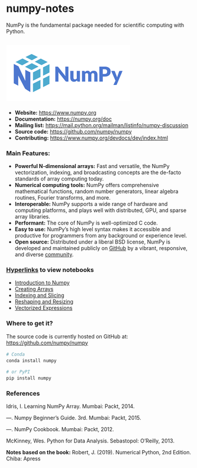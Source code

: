 # numpy-notes
NumPy is the fundamental package needed for scientific computing with Python.

![numpy-logo](images/numpy-logo.png)
------------------------------------

- **Website:** https://www.numpy.org
- **Documentation:** https://numpy.org/doc
- **Mailing list:** https://mail.python.org/mailman/listinfo/numpy-discussion
- **Source code:** https://github.com/numpy/numpy
- **Contributing:** https://www.numpy.org/devdocs/dev/index.html

### Main Features:
- **Powerful N-dimensional arrays:** Fast and versatile, the NumPy vectorization, indexing, and
broadcasting concepts are the de-facto standards of array computing today.
- **Numerical computing tools:** NumPy offers comprehensive mathematical functions, random number
generators, linear algebra routines, Fourier transforms, and more. 
- **Interoperable:** NumPy supports a wide range of hardware and computing platforms, and plays well
with distributed, GPU, and sparse array libraries.
- **Performant:** The core of NumPy is well-optimized C code.
- **Easy to use:** NumPy’s high level syntax makes it accessible and productive for programmers from
any background or experience level.
- **Open source:** Distributed under a liberal BSD license, NumPy is developed and maintained
publicly on [GitHub](https://github.com/numpy/numpy) by a
vibrant, responsive, and diverse [community](https://numpy.org/community/).

### [Hyperlinks](https://nbviewer.jupyter.org/github/alanmenchaca/numpy-notes/tree/main/) to view notebooks
* [Introduction to Numpy](https://nbviewer.jupyter.org/github/alanmenchaca/numpy-notes/blob/main/Introduction_to_NumPy.ipynb) 
* [Creating Arrays](https://nbviewer.jupyter.org/github/alanmenchaca/numpy-notes/blob/main/Creating_Arrays.ipynb)
* [Indexing and Slicing](https://nbviewer.jupyter.org/github/alanmenchaca/numpy-notes/blob/main/Indexing_and_Slicing.ipynb)
* [Reshaping and Resizing](https://nbviewer.jupyter.org/github/alanmenchaca/numpy-notes/blob/main/Reshaping_and_Resizing.ipynb)
* [Vectorized Expressions](https://nbviewer.jupyter.org/github/alanmenchaca/numpy-notes/blob/main/Vectorized_Expressions.ipynb)

### Where to get it?
The source code is currently hosted on GitHub at: https://github.com/numpy/numpy
```sh
# Conda
conda install numpy
```

```sh
# or PyPI
pip install numpy
```

### References
Idris, I. Learning NumPy Array. Mumbai: Packt, 2014.

—. Numpy Beginner’s Guide. 3rd. Mumbai: Packt, 2015.

—. NumPy Cookbook. Mumbai: Packt, 2012.

McKinney, Wes. Python for Data Analysis. Sebastopol: O’Reilly, 2013.

**Notes based on the book:**
Robert, J. (2019). Numerical Python, 2nd Edition. Chiba: Apress

